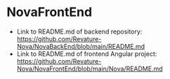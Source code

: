 # NovaFrontEnd
* Link to README.md of backend repository: https://github.com/Revature-Nova/NovaBackEnd/blob/main/README.md
* Link to README.md of frontend Angular project: https://github.com/Revature-Nova/NovaFrontEnd/blob/main/Nova/README.md
